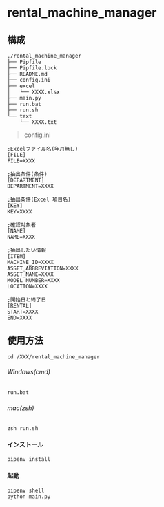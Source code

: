 # rental_machine_manager


## 構成
```
./rental_machine_manager
├── Pipfile
├── Pipfile.lock
├── README.md
├── config.ini
├── excel
│   └── XXXX.xlsx
├── main.py
├── run.bat
├── run.sh
└── text
    └── XXXX.txt
```

> config.ini
```
;Excelファイル名(年月無し)
[FILE]
FILE=XXXX

;抽出条件(条件)
[DEPARTMENT]
DEPARTMENT=XXXX

;抽出条件(Excel 項目名)
[KEY]
KEY=XXXX

;確認対象者
[NAME]
NAME=XXXX

;抽出したい情報
[ITEM]
MACHINE_ID=XXXX
ASSET_ABBREVIATION=XXXX
ASSET_NAME=XXXX
MODEL_NUMBER=XXXX
LOCATION=XXXX

;開始日と終了日
[RENTAL]
START=XXXX
END=XXXX
```

## 使用方法
```
cd /XXX/rental_machine_manager
```
###### Windows(cmd)
```
run.bat
```
###### mac(zsh)
```
zsh run.sh
```

#### インストール
```
pipenv install
```
#### 起動
```
pipenv shell
python main.py
```
